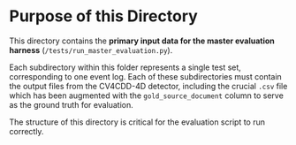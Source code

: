 # Purpose of this Directory

This directory contains the **primary input data for the master evaluation harness** (`/tests/run_master_evaluation.py`).

Each subdirectory within this folder represents a single test set, corresponding to one event log. Each of these subdirectories must contain the output files from the CV4CDD-4D detector, including the crucial `.csv` file which has been augmented with the `gold_source_document` column to serve as the ground truth for evaluation.

The structure of this directory is critical for the evaluation script to run correctly.